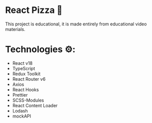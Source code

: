 # React Pizza 🍕
This project is educational, it is made entirely from educational video materials.

# Technologies ⚙️:

- React v18
- TypeScript
- Redux Toolkit
- React Router v6
- Axios 
- React Hooks
- Prettier
- SCSS-Modules 
- React Content Loader
- Lodash
- mockAPI
